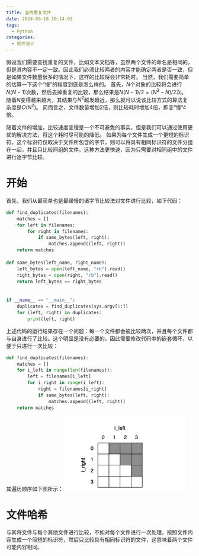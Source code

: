 ```yaml
---
title: 查找重复文件
date: 2024-09-18 10:14:03
tags:
  - Python
categories:
  - 软件设计
---
```


假设我们需要查找重复的文件，比如文本文档等，虽然两个文件的命名是相同的，但是其内容不一定一致。因此我们必须比较两者的内容才能确定两者是否一致，但是如果文件数量很多的情况下，这样的比较将会非常耗时。
当然，我们需要简单的估算一下这个“慢”的程度到底是怎么样的。
首先，$N$个对象的比较将会进行$N(N-1)$次数，然后去掉重复的比较，那么结果是$N(N-1)/2=(N^2-N)/2$次。
随着$N$变得越来越大，其结果与$N^2$越发趋近，那么就可以说该比较方式的算法复杂度是$O(N^2)$。
简而言之，文件数量增加2倍，则比较耗时增加4倍，即变“慢”4倍。

随着文件的增加，比较速度变慢是一个不可避免的事实，但是我们可以通过使用更优的解决方法，将这个耗时尽可能的降低。
如果为每个文件生成一个更短的标识符，这个标识符仅取决于文件所包含的字节，则可以将具有相同标识符的文件分组在一起，并且只比较同组的文件。这种方法更快速，因为只需要对相同组中的文件进行逐字节比较。
<!--more-->

# 开始
首先，我们从最简单也是最缓慢的诸字节比较法对文件进行比较，如下代码：
```python
def find_duplicates(filenames):
    matches = []
    for left in filenames:
        for right in filenames:
            if same_bytes(left, right):
                matches.append((left, right))
    return matches

def same_bytes(left_name, right_name):
    left_bytes = open(left_name, "rb").read()
    right_bytes = open(right, "rb").read()
    return left_bytes == right_bytes


if __name__ == "__main__":
    duplicates = find_duplicates(sys.argv[1:])
    for (left, right) in duplicates:
        print(left, right)
```
上述代码的运行结果存在一个问题：每一个文件都会被比较两次，并且每个文件都与自身进行了比较。这个明显是没有必要的，因此需要修改代码中的嵌套循环，以便于只进行一次比较：
```python
def find_duplicates(filenames):
    matches = []
    for i_left in range(len(filenames)):
        left = filenames[i_left]
        for i_right in range(i_left):
            right = filenames[i_right]
            if same_bytes(left, right):
                matches.append((left, right))
    return matches
```
其遍历顺序如下图所示：
![](./查找重复文件/image1.png)

# 文件哈希
与其将文件与每个其他文件进行比较，不如对每个文件进行一次处理，按照文件内容生成一个简短的标识符，然后只比较具有相同标识符的文件，这意味着两个文件可能内容相同。
